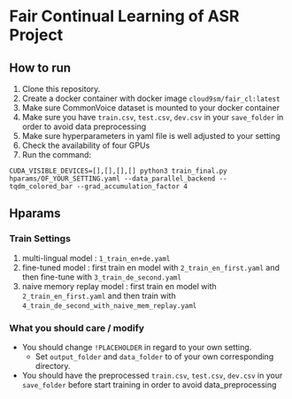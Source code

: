# Fair Continual Learning of ASR Project


## How to run
1. Clone this repository.
2. Create a docker container with docker image `cloud9sm/fair_cl:latest`
3. Make sure CommonVoice dataset is mounted to your docker container
4. Make sure you have `train.csv`, `test.csv`, `dev.csv` in your `save_folder` in order to avoid data preprocessing
5. Make sure hyperparameters in yaml file is well adjusted to your setting
6. Check the availability of four GPUs
7. Run the command:
   
`CUDA_VISIBLE_DEVICES=[],[],[],[] python3 train_final.py hparams/OF_YOUR_SETTING.yaml --data_parallel_backend --tqdm_colored_bar --grad_accumulation_factor 4`
   
## Hparams
### Train Settings

1. multi-lingual model : `1_train_en+de.yaml`
2. fine-tuned model : first train en model with `2_train_en_first.yaml` and then fine-tune with `3_train_de_second.yaml`
3. naive memory replay model : first train en model with `2_train_en_first.yaml` and then train with `4_train_de_second_with_naive_mem_replay.yaml`

### What you should care / modify
- You should change `!PLACEHOLDER` in regard to your own setting.
  - Set `output_folder` and `data_folder` to of your own corresponding directory.
- You should have the preprocessed `train.csv`, `test.csv`, `dev.csv` in your `save_folder` before start training in order to avoid data_preprocessing
